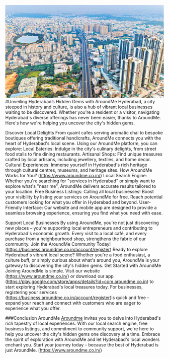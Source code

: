 ![Sample Image](Blog.jpg)
#Unveiling Hyderabad’s Hidden Gems with AroundMe
Hyderabad, a city steeped in history and culture, is also a hub of vibrant local businesses waiting to be discovered. Whether you're a resident or a visitor, navigating Hyderabad's diverse offerings has never been easier, thanks to AroundMe. Here's how we're helping you uncover the city's hidden gems. 

Discover Local Delights From quaint cafes serving aromatic chai to bespoke boutiques offering traditional handicrafts, AroundMe connects you with the heart of Hyderabad's local scene. 
Using our AroundMe platform, you can explore: 
Local Eateries: Indulge in the city's culinary delights, from street food stalls to fine dining restaurants.
 Artisanal Shops: Find unique treasures crafted by local artisans, including jewellery, textiles, and home decor. 
Cultural Experiences: Immerse yourself in Hyderabad's rich heritage through cultural centres, museums, and heritage sites. How AroundMe Works for You?  (https://www.aroundme.co.in/)
Local Search Engine: Whether you're searching for "services in Hyderabad" or simply want to explore what's "near me", AroundMe delivers accurate results tailored to your location. 
Free Business Listings: Calling all local businesses! Boost your visibility by listing your services on AroundMe for free. Reach potential customers looking for what you offer in Hyderabad and
beyond. 
User-Friendly Interface: Our website and mobile app are designed to provide a seamless browsing experience, ensuring you find what you need with ease. 

Support Local Businesses By using AroundMe, you're not just discovering new places – you're supporting local entrepreneurs and contributing to Hyderabad's economic growth.
 Every visit to a local café, and every purchase from a neighbourhood shop, strengthens the fabric of our community. Join the AroundMe Community Today! (https://business.aroundme.co.in/account/register)
Ready to explore Hyderabad's vibrant local scene? Whether you're a food enthusiast, a culture buff, or simply curious about what's around you, AroundMe is your gateway to discovering the city's
hidden gems. Get Started with AroundMe Joining AroundMe is simple.
Visit our website (https://www.aroundme.co.in/) or download our app (https://play.google.com/store/apps/details?id=com.aroundme.co.in) to start exploring Hyderabad's local treasures today. For
businesses, registering your services  (https://business.aroundme.co.in/account/register)is quick and free – expand your reach and connect
with customers who are eager to experience what you offer. 

###Conclusion
AroundMe [Aroundme](https://www.aroundme.co.in/)  invites you to delve into Hyderabad's rich tapestry of local experiences. With our local search engine, free business listings, and commitment to community support, we're here
to help you uncover the city's hidden gems one discovery at a time. Embrace the spirit of exploration with AroundMe and let Hyderabad's local wonders enchant you. 
Start your journey today – because the best of Hyderabad is just AroundMe. (https://www.aroundme.co.in/)

